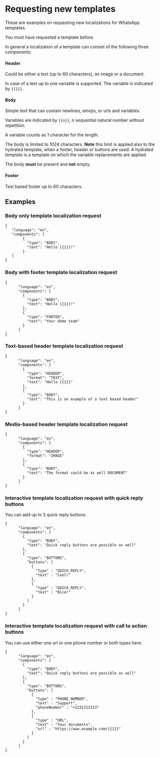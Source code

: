 # Requesting new templates

These are examples on requesting new localizations for WhatsApp templates. 

You must have requested a template before.

In general a localization of a template can consist of the following three components:

#### Header

Could be either a text (up to 60 characters), an image or a document.

In case of a text up to one variable is supported. The variable is indicated by `{{1}}`.

#### Body

Simple text that can contain newlines, emojis, or urls and variables.

Variables are indicated by `{{n}}`, n sequential natural number without repetition.

A variable counts as 1 character for the length.

The body is limited to 1024 characters. **Note** this limit is applied also to the hydrated template, when a footer, header or buttons are used. A hydrated template is a template on which the variable replacements are applied.

The body **must** be present and **not** empty.

#### Footer

Text based footer up to 60 characters.

## Examples

### Body only template localization request

````
{
   "language": "en",
   "components": [
        {
          "type": "BODY",
          "text": "Hello {{1}}!"
        }
   ]    
}
````

### Body with footer template localization request

````
{
      "language": "en",
      "components": [
        {
          "type": "BODY",
          "text": "Hello {{1}}!"
        },
        {
          "type": "FOOTER",
          "text": "Your demo team"
        }
      ]
}
````

### Text-based header template localization request

````
{
      "language": "en",
      "components": [
        {
          "type": "HEADER",
          "format": "TEXT",
          "text": "Hello {{1}}"
        },
        {
          "type": "BODY",
          "text": "This is an example of a text based header"
        }
      ]
}
````

### Media-based header template localization request

````
{
      "language": "en",
      "components": [
        {
          "type": "HEADER",
          "format": "IMAGE"
        },
        {
          "type": "BODY",
          "text": "The format could be as well DOCUMENT"
        }
      ]
}
```` 

### Interactive template localization request with quick reply buttons

You can add up to 3 quick reply buttons.

````
{
      "language": "en",
      "components": [
        {
          "type": "BODY",
          "text": "Quick reply buttons are possible as well"
        },
        {
          "type": "BUTTONS",
          "buttons": [
            {
              "type" : "QUICK_REPLY",
              "text" : "Cool!"
            },
            {
              "type" : "QUICK_REPLY",
              "text" : "Nice!"
            }
          ]
        }
      ]
}
```` 

### Interactive template localization request with call to action buttons

You can use either one url or one phone number or both types here.

````
{
      "language": "en",
      "components": [
        {
          "type": "BODY",
          "text": "Quick reply buttons are possible as well"
        },
        {
          "type": "BUTTONS",
          "buttons": [
            {
              "type" : "PHONE_NUMBER",
              "text" : "Support",
              "phoneNumber" : "+1231312313"
            },
            {
              "type" : "URL",
              "text" : "Your documents",
              "url" : "https://www.example.com/{{1}}"
            }
          ]
        }
      ]
}
```` 
